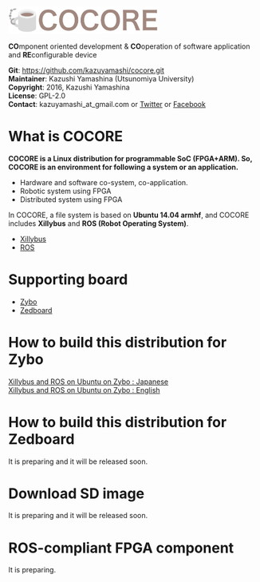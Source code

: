 <img src="logo/cocore_logo_str.png" width="60%">

**CO**mponent oriented development & **CO**operation of software application and **RE**configurable device  

**Git**:         https://github.com/kazuyamashi/cocore.git  
**Maintainer**:  Kazushi Yamashina (Utsunomiya University)  
**Copyright**:   2016, Kazushi Yamashina  
**License**:     GPL-2.0  
**Contact**: 	 kazuyamashi_at_gmail.com  or [Twitter](https://twitter.com/KazushihsuzaK) or [Facebook](https://www.facebook.com/kazushi.yamashina?fref=nf)

# What is COCORE
**COCORE is a Linux distribution for programmable SoC (FPGA+ARM). So, COCORE is an environment for following a system or an application.**

- Hardware and software co-system, co-application.
- Robotic system using FPGA
- Distributed system using FPGA

In COCORE, a file system is based on **Ubuntu 14.04 armhf**, and COCORE includes **Xillybus** and **ROS (Robot Operating System)**.

- [Xillybus](http://xillybus.com/)
- [ROS](http://www.ros.org/)

# Supporting board

- [Zybo](https://reference.digilentinc.com/reference/programmable-logic/zybo/start)
- [Zedboard](http://store.digilentinc.com/zedboard-zynq-7000-arm-fpga-soc-development-board/)

# How to build this distribution for Zybo

[Xillybus and ROS on Ubuntu on Zybo : Japanese](zybo/build_instruction/xillybus_and_ros_on_ubuntu_on_zybo.md)  
[Xillybus and ROS on Ubuntu on Zybo : English](zybo/build_instruction/xillybus_and_ros_on_ubuntu_on_zybo_en.md)

# How to build this distribution for Zedboard

It is preparing and it will be released soon.

# Download SD image

It is preparing and it will be released soon.

# ROS-compliant FPGA component

It is preparing.